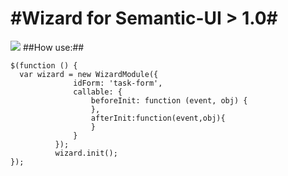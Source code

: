 #Wizard for Semantic-UI > 1.0#
==================
![](http://cs14107.vk.me/c624329/v624329723/10d3e/-M76GIYHCvI.jpg)
##How use:##
```
$(function () {
  var wizard = new WizardModule({
              idForm: 'task-form',
              callable: {
                  beforeInit: function (event, obj) {
                  },
                  afterInit:function(event,obj){
                  }
              }
          });
          wizard.init();
});
```
